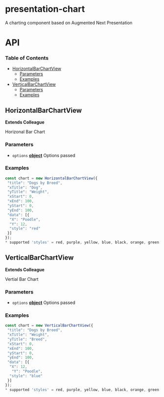 # presentation-chart

A charting component based on Augmented Next Presentation

# API

<!-- Generated by documentation.js. Update this documentation by updating the source code. -->

### Table of Contents

-   [HorizontalBarChartView](#horizontalbarchartview)
    -   [Parameters](#parameters)
    -   [Examples](#examples)
-   [VerticalBarChartView](#verticalbarchartview)
    -   [Parameters](#parameters-1)
    -   [Examples](#examples-1)

## HorizontalBarChartView

**Extends Colleague**

Horizonal Bar Chart

### Parameters

-   `options` **[object](https://developer.mozilla.org/docs/Web/JavaScript/Reference/Global_Objects/Object)** Options passed

### Examples

```javascript
const chart = new HorizontalBarChartView({
 "title": "Dogs by Breed",
 "xTitle": "Dog",
 "yTitle": "Weight",
 "xStart": 0,
 "xEnd": 100,
 "yStart": 0,
 "yEnd": 100,
 "data": [{
  "X": "Poodle",
  "Y": 12,
  "style": "red"
 }]
});
* supported 'styles' = red, purple, yellow, blue, black, orange, green
```

## VerticalBarChartView

**Extends Colleague**

Vertial Bar Chart

### Parameters

-   `options` **[object](https://developer.mozilla.org/docs/Web/JavaScript/Reference/Global_Objects/Object)** Options passed

### Examples

```javascript
const chart = new VerticalBarChartView({
 "title": "Dogs by Breed",
 "xTitle": "Weight",
 "yTitle": "Breed",
 "xStart": 0,
 "xEnd": 100,
 "yStart": 0,
 "yEnd": 100,
 "data": [{
  "X": 12,
   "Y": "Poodle",
  "style": "blue"
 }]
});
* supported 'styles' = red, purple, yellow, blue, black, orange, green
```
